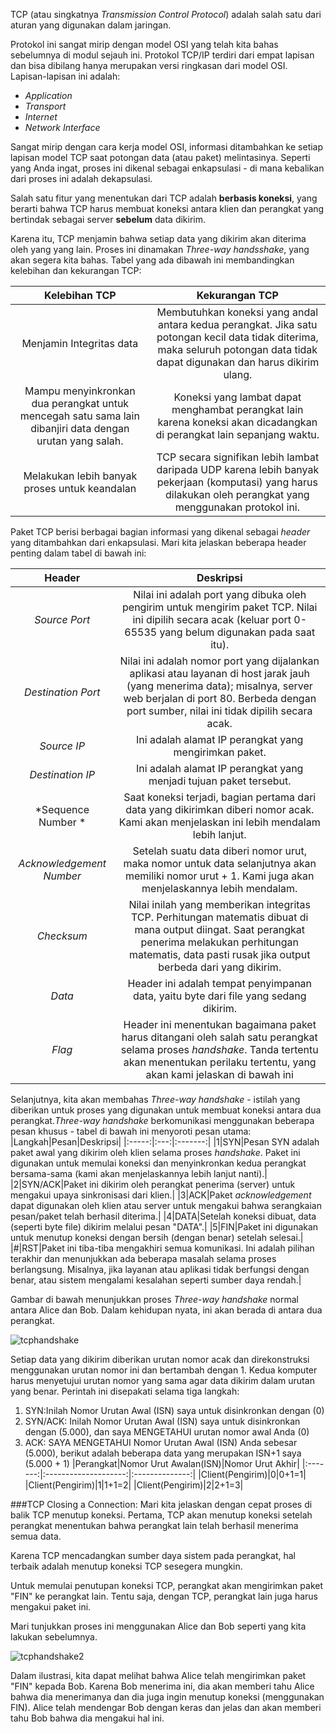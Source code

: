 TCP (atau singkatnya *Transmission Control Protocol*) adalah salah satu dari aturan yang digunakan dalam jaringan.

Protokol ini sangat mirip dengan model OSI yang telah kita bahas sebelumnya di modul sejauh ini. Protokol TCP/IP terdiri dari empat lapisan dan bisa dibilang hanya merupakan versi ringkasan dari model OSI. Lapisan-lapisan ini adalah:
* *Application*
* *Transport*
* *Internet*
* *Network Interface*

Sangat mirip dengan cara kerja model OSI, informasi ditambahkan ke setiap lapisan model TCP saat potongan data (atau paket) melintasinya. Seperti yang Anda ingat, proses ini dikenal sebagai enkapsulasi - di mana kebalikan dari proses ini adalah dekapsulasi.

Salah satu fitur yang menentukan dari TCP adalah **berbasis koneksi**, yang berarti bahwa TCP harus membuat koneksi antara klien dan perangkat yang bertindak sebagai server **sebelum** data dikirim.

Karena itu, TCP menjamin bahwa setiap data yang dikirim akan diterima oleh yang yang lain. Proses ini dinamakan *Three-way handsshake*, yang akan segera kita bahas. Tabel yang ada dibawah ini membandingkan kelebihan dan kekurangan TCP:

|Kelebihan TCP|Kekurangan TCP|
|:-----------:|:------------:|
|Menjamin Integritas data|Membutuhkan koneksi yang andal antara kedua perangkat. Jika satu potongan kecil data tidak diterima, maka seluruh potongan data tidak dapat digunakan dan harus dikirim ulang.|
|Mampu menyinkronkan dua perangkat untuk mencegah satu sama lain dibanjiri data dengan urutan yang salah.|Koneksi yang lambat dapat menghambat perangkat lain karena koneksi akan dicadangkan di perangkat lain sepanjang waktu.|
|Melakukan lebih banyak proses untuk keandalan|TCP secara signifikan lebih lambat daripada UDP karena lebih banyak pekerjaan (komputasi) yang harus dilakukan oleh perangkat yang menggunakan protokol ini.|

Paket TCP berisi berbagai bagian informasi yang dikenal sebagai *header* yang ditambahkan dari enkapsulasi. Mari kita jelaskan beberapa header penting dalam tabel di bawah ini:

|Header|Deskripsi|
|:----:|:-------:|
|*Source Port*|Nilai ini adalah port yang dibuka oleh pengirim untuk mengirim paket TCP. Nilai ini dipilih secara acak (keluar port 0-65535 yang belum digunakan pada saat itu).|
|*Destination Port*|Nilai ini adalah nomor port yang dijalankan aplikasi atau layanan di host jarak jauh (yang menerima data); misalnya, server web berjalan di port 80. Berbeda dengan port sumber, nilai ini tidak dipilih secara acak.|
|*Source IP*|Ini adalah alamat IP perangkat yang mengirimkan paket.|
|*Destination IP*|Ini adalah alamat IP perangkat yang menjadi tujuan paket tersebut.|
|*Sequence Number	*|Saat koneksi terjadi, bagian pertama dari data yang dikirimkan diberi nomor acak. Kami akan menjelaskan ini lebih mendalam lebih lanjut.|
|*Acknowledgement Number*|Setelah suatu data diberi nomor urut, maka nomor untuk data selanjutnya akan memiliki nomor urut + 1. Kami juga akan menjelaskannya lebih mendalam.|
|*Checksum*|Nilai inilah yang memberikan integritas TCP. Perhitungan matematis dibuat di mana output diingat. Saat perangkat penerima melakukan perhitungan matematis, data pasti rusak jika output berbeda dari yang dikirim.|
|*Data*|Header ini adalah tempat penyimpanan data, yaitu byte dari file yang sedang dikirim.|
|*Flag*|Header ini menentukan bagaimana paket harus ditangani oleh salah satu perangkat selama proses *handshake*. Tanda tertentu akan menentukan perilaku tertentu, yang akan kami jelaskan di bawah ini|

Selanjutnya, kita akan membahas *Three-way handshake* - istilah yang diberikan untuk proses yang digunakan untuk membuat koneksi antara dua perangkat.*Three-way handshake* berkomunikasi menggunakan beberapa pesan khusus - tabel di bawah ini menyoroti pesan utama:
|Langkah|Pesan|Deskripsi|
|:-----:|:---:|:-------:|
|1|SYN|Pesan SYN adalah paket awal yang dikirim oleh klien selama proses *handshake*. Paket ini digunakan untuk memulai koneksi dan menyinkronkan kedua perangkat bersama-sama (kami akan menjelaskannya lebih lanjut nanti).|
|2|SYN/ACK|Paket ini dikirim oleh perangkat penerima (server) untuk mengakui upaya sinkronisasi dari klien.|
|3|ACK|Paket *acknowledgement* dapat digunakan oleh klien atau server untuk mengakui bahwa serangkaian pesan/paket telah berhasil diterima.|
|4|DATA|Setelah koneksi dibuat, data (seperti byte file) dikirim melalui pesan "DATA".|
|5|FIN|Paket ini digunakan untuk menutup koneksi dengan bersih (dengan benar) setelah selesai.|
|#|RST|Paket ini tiba-tiba mengakhiri semua komunikasi. Ini adalah pilihan terakhir dan menunjukkan ada beberapa masalah selama proses berlangsung. Misalnya, jika layanan atau aplikasi tidak berfungsi dengan benar, atau sistem mengalami kesalahan seperti sumber daya rendah.|

Gambar di bawah menunjukkan proses *Three-way handshake* normal antara Alice dan Bob. Dalam kehidupan nyata, ini akan berada di antara dua perangkat.

![tcphandshake](https://raw.githubusercontent.com/yingcrackerhades/cybersec-module/main/Pre%20Security/Network%20Fundamental/Packets%20%26%20frames/Image/tcphandshake.png)

Setiap data yang dikirim diberikan urutan nomor acak dan direkonstruksi menggunakan urutan nomor ini dan bertambah dengan 1. Kedua komputer harus menyetujui urutan nomor yang sama agar data dikirim dalam urutan yang benar. Perintah ini disepakati selama tiga langkah:
1. SYN:Inilah Nomor Urutan Awal (ISN) saya untuk disinkronkan dengan (0)
2. SYN/ACK: Inilah Nomor Urutan Awal (ISN) saya untuk disinkronkan dengan (5.000), dan saya MENGETAHUI urutan nomor awal Anda (0)
3. ACK: SAYA MENGETAHUI Nomor Urutan Awal (ISN) Anda sebesar (5.000), berikut adalah beberapa data yang merupakan ISN+1 saya (5.000 + 1)
|Perangkat|Nomor Urut Awalan(ISN)|Nomor Urut Akhir|
|:-------:|:--------------------:|:--------------:|
|Client(Pengirim)|0|0+1=1|
|Client(Pengirim)|1|1+1=2|
|Client(Pengirim)|2|2+1=3|

###TCP Closing a Connection:
Mari kita jelaskan dengan cepat proses di balik TCP menutup koneksi. Pertama, TCP akan menutup koneksi setelah perangkat menentukan bahwa perangkat lain telah berhasil menerima semua data.

Karena TCP mencadangkan sumber daya sistem pada perangkat, hal terbaik adalah menutup koneksi TCP sesegera mungkin.

Untuk memulai penutupan koneksi TCP, perangkat akan mengirimkan paket "FIN" ke perangkat lain. Tentu saja, dengan TCP, perangkat lain juga harus mengakui paket ini.

Mari tunjukkan proses ini menggunakan Alice dan Bob seperti yang kita lakukan sebelumnya.

![tcphandshake2](https://raw.githubusercontent.com/yingcrackerhades/cybersec-module/main/Pre%20Security/Network%20Fundamental/Packets%20%26%20frames/Image/tcphandshake-2.png)

Dalam ilustrasi, kita dapat melihat bahwa Alice telah mengirimkan paket "FIN" kepada Bob. Karena Bob menerima ini, dia akan memberi tahu Alice bahwa dia menerimanya dan dia juga ingin menutup koneksi (menggunakan FIN). Alice telah mendengar Bob dengan keras dan jelas dan akan memberi tahu Bob bahwa dia mengakui hal ini.

